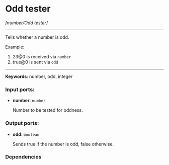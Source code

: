 # Odd tester

_[number/Odd tester]_

---

Tells whether a number is odd.  
  
Example:  
  
1. 23@0 is received via `number`  
2. true@0 is sent via `odd`  

---

__Keywords__: number, odd, integer

### Input ports:

* __number__: ` number `

    Number to be tested for oddness.

### Output ports:

* __odd__: ` boolean `

    Sends true if the number is odd, false otherwise.

### Dependencies




